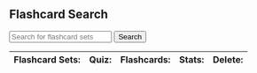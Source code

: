 <link rel="stylesheet" href="{{ '/assets/css/search.scss?v=' | append: site.github.build_revision | relative_url }}">

<h2>Flashcard Search</h2>
  <body>
    <form id="form">
      <input type="text" id="search-bar" placeholder="Search for flashcard sets">
      <button type="submit">Search</button>
    </form>
    <table id="flashcard-sets-table">
      <thead>
        <tr>
          <th>Flashcard Sets:</th>
          <th>Quiz:</th>
          <th>Flashcards:</th>
          <th>Stats:</th>
          <th>Delete:</th>
        </tr>
      </thead>
      <tbody id="flashcard-sets-container"></tbody>
    </table>
  </body>
  <script>
  let user;
  function doSearch(event) {
  let admin = user?.admin;
  if (event) event.preventDefault();
  var searchTerm = document.getElementById("search-bar").value;
  // send searchTerm and classFilter to server or perform search logic here
  document.getElementById("flashcard-sets-container").innerHTML = '';
  fetch("https://csa-backend.rohanj.dev/api/flashcard/getFlashcardSetsByName",
  { 
  method: 'POST',  
  headers: {
    'Content-Type': 'application/json'
  },
  body: JSON.stringify({name: searchTerm})
  }
  ).then(data => data.json())
    .then(data => {
      data.forEach(function (data) {
        var flashcardSetRow = document.createElement("tr");
        var flashcardSetElem = document.createElement("td");
        var flashcardSetName = document.createElement("p");
        var mcButtonA = document.createElement("a")
        mcButtonA.href = "/quiz?id=" + data.id;
        mcButtonA.innerHTML = "mc"
        var mcButton = document.createElement("td")
        mcButton.appendChild(mcButtonA)
        var flashButtonA = document.createElement("a")
        flashButtonA.href = "/flashcard?id=" + data.id;
        flashButtonA.innerHTML = "flash"
        var flashButton = document.createElement("td")
        flashButton.appendChild(flashButtonA)
        flashcardSetName.innerHTML = data.name;
        flashcardSetElem.appendChild(flashcardSetName)
        var statsButtonA = document.createElement("a")
        statsButtonA.href = "/stats?id=" + data.id;
        statsButtonA.innerHTML = "stats"
        var statsButton = document.createElement("td")
        statsButton.appendChild(statsButtonA)
        // flashcardSetElem.appendChild(mcButton)
        // flashcardSetElem.appendChild(flashButton)
        flashcardSetRow.appendChild(flashcardSetElem);
        flashcardSetRow.appendChild(mcButton)
        flashcardSetRow.appendChild(flashButton)
        flashcardSetRow.appendChild(statsButton)
        if (admin) {
          var deleteButton = document.createElement("td")
          deleteButton.innerHTML = "delete"
          deleteButton.onclick = () => {
            console.log("delete")
            var url = "https://csa-backend.rohanj.dev/api/flashcard/deleteFlashcardSet";
    const options = {
            method: 'POST', // *GET, POST, PUT, DELETE, etc.
            headers: {
            'Content-Type': 'application/json'
            // 'Content-Type': 'application/x-www-form-urlencoded',
            },
            body: JSON.stringify({id: data.id}), // body data type must match "Content-Type" header
            credentials: 'include'
        };
        fetch(url, options).then(response => {

            response.json().then(data => {
                alert("Succesfully deleted");
                window.location = '/search';
            })
        })

        .catch(err => {
            console.log("Error: " + err);
        })
          }
          flashcardSetRow.appendChild(deleteButton)
        } else {
          var btn = document.createElement("td")
          btn.innerHTML = "N/A"
          flashcardSetRow.appendChild(btn)
        }
        document.getElementById("flashcard-sets-container").appendChild(flashcardSetRow);
      })
    });
  }
    // add event listener for form submission
  document.getElementById("form").onsubmit = doSearch
  // submit by default

  fetch("https://csa-backend.rohanj.dev/api/login/getYourUser",
  { 
      method: 'POST',  
      headers: {
          'Content-Type': 'application/json'
      },
      body: '{}',
      credentials: 'include'
      }
      ).then(data => data.json()).then(data => { user = data;   doSearch(); })
 

    </script>
